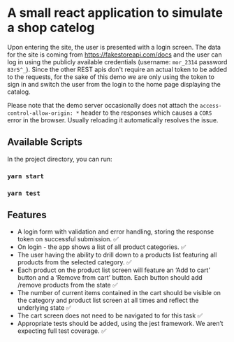# A small react application to simulate a shop catelog

Upon entering the site, the user is presented with a login screen. The data for the site is coming from https://fakestoreapi.com/docs and the user can log in using the publicly available credentials (username: `mor_2314` password `83r5^_`). Since the other REST apis don't require an actual token to be added to the requests, for the sake of this demo we are only using the token to sign in and switch the user from the login to the home page displaying the catalog.

Please note that the demo server occasionally does not attach the `access-control-allow-origin: *` header to the responses which causes a `CORS` error in the browser. Usually reloading it automatically resolves the issue.

## Available Scripts

In the project directory, you can run:

### `yarn start`
### `yarn test`

## Features

- A login form with validation and error handling, storing the response token on successful submission. ✅
- On login - the app shows a list of all product categories. ✅
- The user having the ability to drill down to a products list featuring all products from the selected category. ✅
- Each product on the product list screen will feature an ‘Add to cart’ button and a ‘Remove from cart’ button. Each button should add /remove products from the state ✅
- The number of current items contained in the cart should be visible on the category and product list screen at all times and reflect the underlying state ✅
- The cart screen does not need to be navigated to for this task ✅
- Appropriate tests should be added, using the jest framework. We aren’t expecting full test coverage. ✅